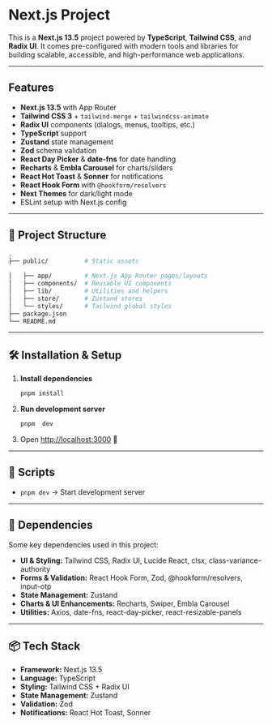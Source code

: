 # Next.js Project

This is a **Next.js 13.5** project powered by **TypeScript**, **Tailwind CSS**, and **Radix UI**.
It comes pre-configured with modern tools and libraries for building scalable, accessible, and high-performance web applications.

---

##  Features

*  **Next.js 13.5** with App Router
*  **Tailwind CSS 3** + `tailwind-merge` + `tailwindcss-animate`
*  **Radix UI** components (dialogs, menus, tooltips, etc.)
*  **TypeScript** support
*  **Zustand** state management
*  **Zod** schema validation
*  **React Day Picker** & **date-fns** for date handling
*  **Recharts** & **Embla Carousel** for charts/sliders
*  **React Hot Toast** & **Sonner** for notifications
*  **React Hook Form** with `@hookform/resolvers`
*  **Next Themes** for dark/light mode
*  ESLint setup with Next.js config

---

## 📂 Project Structure

```bash
.
├── public/          # Static assets

│   ├── app/         # Next.js App Router pages/layouts
│   ├── components/  # Reusable UI components
│   ├── lib/         # Utilities and helpers
│   ├── store/       # Zustand stores
│   └── styles/      # Tailwind global styles
├── package.json
└── README.md
```

---

## 🛠 Installation & Setup



1. **Install dependencies**

   ```bash
   pnpm install
   ```

2. **Run development server**

   ```bash
   pnpm  dev
   ```

3. Open [http://localhost:3000](http://localhost:3000) 🚀

---

## 📜 Scripts

* `pnpm dev` → Start development server



---

## 🧰 Dependencies

Some key dependencies used in this project:

* **UI & Styling:** Tailwind CSS, Radix UI, Lucide React, clsx, class-variance-authority
* **Forms & Validation:** React Hook Form, Zod, @hookform/resolvers, input-otp
* **State Management:** Zustand
* **Charts & UI Enhancements:** Recharts, Swiper, Embla Carousel
* **Utilities:** Axios, date-fns, react-day-picker, react-resizable-panels

---

## 📦 Tech Stack

* **Framework:** Next.js 13.5
* **Language:** TypeScript
* **Styling:** Tailwind CSS + Radix UI
* **State Management:** Zustand
* **Validation:** Zod
* **Notifications:** React Hot Toast, Sonner



